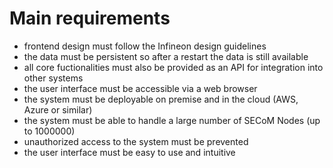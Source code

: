 # Main requirements

* frontend design must follow the Infineon design guidelines
* the data must be persistent so after a restart the data is still available
* all core fuctionalities must also be provided as an API for integration into other systems
* the user interface must be accessible via a web browser
* the system must be deployable on premise and in the cloud (AWS, Azure or similar)
* the system must be able to handle a large number of SECoM Nodes (up to 1000000)
* unauthorized access to the system must be prevented
* the user interface must be easy to use and intuitive